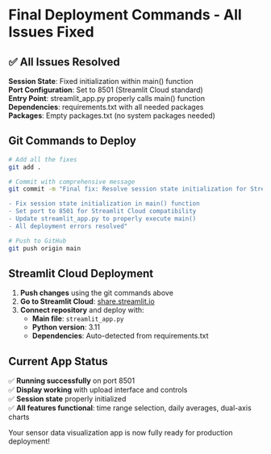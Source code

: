 # Final Deployment Commands - All Issues Fixed

## ✅ All Issues Resolved

**Session State**: Fixed initialization within main() function  
**Port Configuration**: Set to 8501 (Streamlit Cloud standard)  
**Entry Point**: streamlit_app.py properly calls main() function  
**Dependencies**: requirements.txt with all needed packages  
**Packages**: Empty packages.txt (no system packages needed)  

## Git Commands to Deploy

```bash
# Add all the fixes
git add .

# Commit with comprehensive message
git commit -m "Final fix: Resolve session state initialization for Streamlit Cloud

- Fix session state initialization in main() function
- Set port to 8501 for Streamlit Cloud compatibility  
- Update streamlit_app.py to properly execute main()
- All deployment errors resolved"

# Push to GitHub
git push origin main
```

## Streamlit Cloud Deployment

1. **Push changes** using the git commands above
2. **Go to Streamlit Cloud**: [share.streamlit.io](https://share.streamlit.io)
3. **Connect repository** and deploy with:
   - **Main file**: `streamlit_app.py`
   - **Python version**: 3.11
   - **Dependencies**: Auto-detected from requirements.txt

## Current App Status

✅ **Running successfully** on port 8501  
✅ **Display working** with upload interface and controls  
✅ **Session state** properly initialized  
✅ **All features functional**: time range selection, daily averages, dual-axis charts  

Your sensor data visualization app is now fully ready for production deployment!